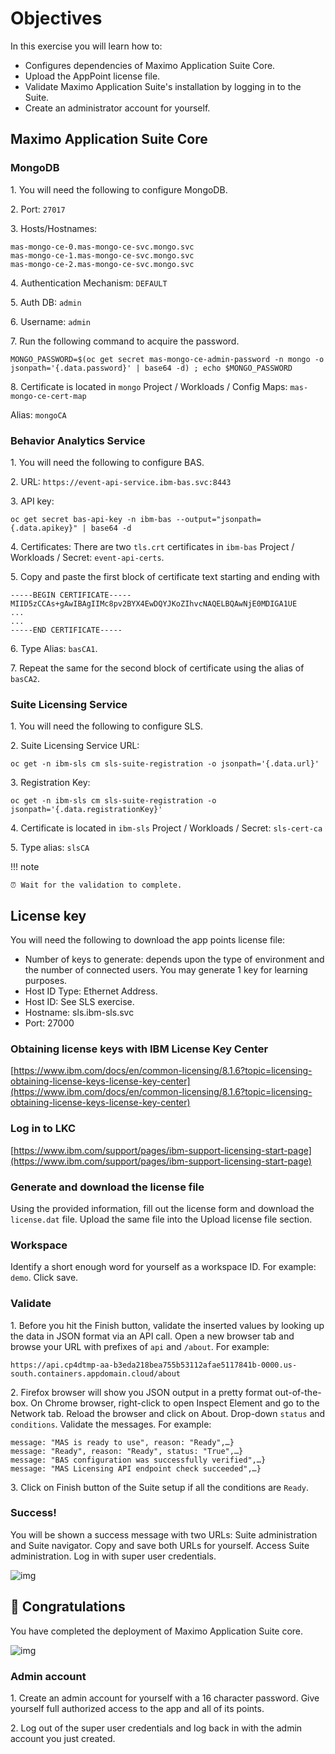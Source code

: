 # Objectives
In this exercise you will learn how to:

*  Configures dependencies of Maximo Application Suite Core.
*  Upload the AppPoint license file.
*  Validate Maximo Application Suite's installation by logging in to the Suite.
*  Create an administrator account for yourself.

## Maximo Application Suite Core

### MongoDB

1\. You will need the following to configure MongoDB.

2\. Port: `27017`

3\. Hosts/Hostnames:

```console
mas-mongo-ce-0.mas-mongo-ce-svc.mongo.svc
mas-mongo-ce-1.mas-mongo-ce-svc.mongo.svc
mas-mongo-ce-2.mas-mongo-ce-svc.mongo.svc
```

4\. Authentication Mechanism: `DEFAULT`

5\. Auth DB: `admin`

6\. Username: `admin`

7\. Run the following command to acquire the password.

```shell
MONGO_PASSWORD=$(oc get secret mas-mongo-ce-admin-password -n mongo -o jsonpath='{.data.password}' | base64 -d) ; echo $MONGO_PASSWORD
```

8\. Certificate is located in `mongo` Project / Workloads / Config Maps: `mas-mongo-ce-cert-map`

Alias: `mongoCA`

### Behavior Analytics Service

1\. You will need the following to configure BAS.

2\. URL: `https://event-api-service.ibm-bas.svc:8443`

3\. API key:

```shell
oc get secret bas-api-key -n ibm-bas --output="jsonpath={.data.apikey}" | base64 -d
```

4\. Certificates: There are two `tls.crt` certificates in `ibm-bas` Project / Workloads / Secret: `event-api-certs`.

5\. Copy and paste the first block of certificate text starting and ending with

```console
-----BEGIN CERTIFICATE-----
MIID5zCCAs+gAwIBAgIIMc8pv2BYX4EwDQYJKoZIhvcNAQELBQAwNjE0MDIGA1UE
...
...
-----END CERTIFICATE-----
```

6\. Type Alias: `basCA1`.

7\. Repeat the same for the second block of certificate using the alias of `basCA2`.

### Suite Licensing Service

1\. You will need the following to configure SLS.

2\. Suite Licensing Service URL:

```shell
oc get -n ibm-sls cm sls-suite-registration -o jsonpath='{.data.url}'
```

3\. Registration Key:

```shell
oc get -n ibm-sls cm sls-suite-registration -o jsonpath='{.data.registrationKey}'
```

4\. Certificate is located in `ibm-sls` Project / Workloads / Secret: `sls-cert-ca`

5\. Type alias: `slsCA`

!!! note

    ⏰ Wait for the validation to complete.


## License key

You will need the following to download the app points license file:

* Number of keys to generate: depends upon the type of environment and the number of connected users. You may generate 1 key for learning purposes.
* Host ID Type: Ethernet Address.
* Host ID: See SLS exercise.
* Hostname: sls.ibm-sls.svc
* Port: 27000

### Obtaining license keys with IBM License Key Center

[https://www.ibm.com/docs/en/common-licensing/8.1.6?topic=licensing-obtaining-license-keys-license-key-center](https://www.ibm.com/docs/en/common-licensing/8.1.6?topic=licensing-obtaining-license-keys-license-key-center)

### Log in to LKC

[https://www.ibm.com/support/pages/ibm-support-licensing-start-page](https://www.ibm.com/support/pages/ibm-support-licensing-start-page)

### Generate and download the license file

Using the provided information, fill out the license form and download the `license.dat` file. Upload the same file into the Upload license file section.

### Workspace

Identify a short enough word for yourself as a workspace ID. For example: `demo`. Click save.


### Validate

1\. Before you hit the Finish button, validate the inserted values by looking up the data in JSON format via an API call. Open a new browser tab and browse your URL with prefixes of `api` and `/about`. For example:

`https://api.cp4dtmp-aa-b3eda218bea755b53112afae5117841b-0000.us-south.containers.appdomain.cloud/about`

2\. Firefox browser will show you JSON output in a pretty format out-of-the-box. On Chrome browser, right-click to open Inspect Element and go to the Network tab. Reload the browser and click on About. Drop-down `status` and `conditions`. Validate the messages. For example:

```console
message: "MAS is ready to use", reason: "Ready",…}
message: "Ready", reason: "Ready", status: "True",…}
message: "BAS configuration was successfully verified",…}
message: "MAS Licensing API endpoint check succeeded",…}
```

3\. Click on Finish button of the Suite setup if all the conditions are `Ready`.

### Success!

You will be shown a success message with two URLs: Suite administration and Suite navigator. Copy and save both URLs for yourself. Access Suite administration. Log in with super user credentials.

![img](/img/ocp_8.6/suite-setup-success.png)

## 👏 Congratulations

You have completed the deployment of Maximo Application Suite core. 

![img](/img/ocp_8.6/suite-setup-login.png)

### Admin account

1\. Create an admin account for yourself with a 16 character password. Give yourself full authorized access to the app and all of its points.

2\. Log out of the super user credentials and log back in with the admin account you just created.

<br>


